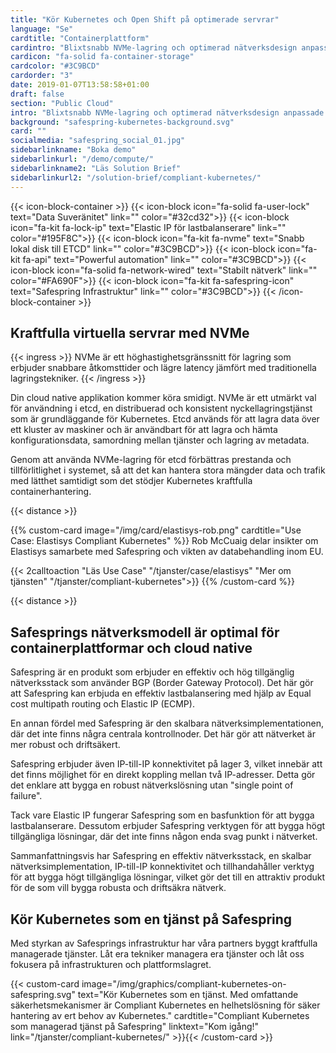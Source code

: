 ```yaml
---
title: "Kör Kubernetes och Open Shift på optimerade servrar"
language: "Se"
cardtitle: "Containerplattform"
cardintro: "Blixtsnabb NVMe-lagring och optimerad nätverksdesign anpassade för containers."
cardicon: "fa-solid fa-container-storage"
cardcolor: "#3C9BCD"
cardorder: "3"
date: 2019-01-07T13:58:58+01:00
draft: false
section: "Public Cloud"
intro: "Blixtsnabb NVMe-lagring och optimerad nätverksdesign anpassade för cloud native. Hantera dem själv eller köp som managerad tjänst."
background: "safespring-kubernetes-background.svg"
card: ""
socialmedia: "safespring_social_01.jpg"
sidebarlinkname: "Boka demo"
sidebarlinkurl: "/demo/compute/"
sidebarlinkname2: "Läs Solution Brief"
sidebarlinkurl2: "/solution-brief/compliant-kubernetes/"
---
```


{{< icon-block-container >}}
    {{< icon-block icon="fa-solid fa-user-lock" text="Data Suveränitet" link="" color="#32cd32">}}
    {{< icon-block icon="fa-kit fa-lock-ip" text="Elastic IP för last­balanserare" link="" color="#195F8C">}}
    {{< icon-block icon="fa-kit fa-nvme" text="Snabb lokal disk till ETCD" link="" color="#3C9BCD">}}
    {{< icon-block icon="fa-kit fa-api" text="Powerful automation" link="" color="#3C9BCD">}}
    {{< icon-block icon="fa-solid fa-network-wired" text="Stabilt nätverk" link="" color="#FA690F">}}
    {{< icon-block icon="fa-kit fa-safespring-icon" text="Safespring Infrastruktur" link="" color="#3C9BCD">}}
{{< /icon-block-container >}}

## Kraftfulla virtuella servrar med NVMe

{{< ingress >}}
NVMe är ett höghastighetsgränssnitt för lagring som erbjuder snabbare åtkomsttider och lägre latency jämfört med traditionella lagringstekniker. 
{{< /ingress >}}

Din cloud native applikation kommer köra smidigt. NVMe är ett utmärkt val för användning i etcd, en distribuerad och konsistent nyckellagringstjänst som är grundläggande för Kubernetes. Etcd används för att lagra data över ett kluster av maskiner och är användbart för att lagra och hämta konfigurationsdata, samordning mellan tjänster och lagring av metadata. 

Genom att använda NVMe-lagring för etcd förbättras prestanda och tillförlitlighet i systemet, så att det kan hantera stora mängder data och trafik med lätthet samtidigt som det stödjer Kubernetes kraftfulla containerhantering.

{{< distance >}}

{{% custom-card image="/img/card/elastisys-rob.png" cardtitle="Use Case: Elastisys Compliant Kubernetes" %}}
Rob McCuaig delar insikter om Elastisys samarbete med Safespring och vikten av databehandling inom EU. 

{{< 2calltoaction "Läs Use Case" "/tjanster/case/elastisys" "Mer om tjänsten" "/tjanster/compliant-kubernetes">}}
{{% /custom-card %}}

{{< distance >}}

## Safesprings nätverksmodell är optimal för containerplattformar och cloud native

Safespring är en produkt som erbjuder en effektiv och hög tillgänglig nätverksstack som använder BGP (Border Gateway Protocol). Det här gör att Safespring kan erbjuda en effektiv lastbalansering med hjälp av Equal cost multipath routing och Elastic IP (ECMP).

En annan fördel med Safespring är den skalbara nätverksimplementationen, där det inte finns några centrala kontrollnoder. Det här gör att nätverket är mer robust och driftsäkert.

Safespring erbjuder även IP-till-IP konnektivitet på lager 3, vilket innebär att det finns möjlighet för en direkt koppling mellan två IP-adresser. Detta gör det enklare att bygga en robust nätverkslösning utan "single point of failure".

Tack vare Elastic IP fungerar Safespring som en basfunktion för att bygga lastbalanserare. Dessutom erbjuder Safespring verktygen för att bygga högt tillgängliga lösningar, där det inte finns någon enda svag punkt i nätverket.

Sammanfattningsvis har Safespring en effektiv nätverksstack, en skalbar nätverksimplementation, IP-till-IP konnektivitet och tillhandahåller verktyg för att bygga högt tillgängliga lösningar, vilket gör det till en attraktiv produkt för de som vill bygga robusta och driftsäkra nätverk.

## Kör Kubernetes som en tjänst på Safespring

Med styrkan av Safesprings infrastruktur har våra partners byggt kraftfulla managerade tjänster. Låt era tekniker managera era tjänster och låt oss fokusera på infrastrukturen och plattformslagret. 

{{< custom-card image="/img/graphics/compliant-kubernetes-on-safespring.svg" text="Kör Kubernetes som en tjänst. Med omfattande säkerhetsmekanismer är Compliant Kubernetes en helhetslösning för säker hantering av ert behov av Kubernetes." cardtitle="Compliant Kubernetes som managerad tjänst på Safespring" linktext="Kom igång!" link="/tjanster/compliant-kubernetes/" >}}{{< /custom-card >}}